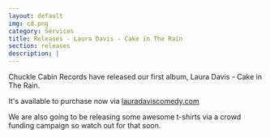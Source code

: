```yaml
---
layout: default
img: cd.png
category: Services
title: Releases - Laura Davis - Cake in The Rain
section: releases
description: |
---
```

Chuckle Cabin Records have released our first album, Laura Davis - Cake in The Rain.

It's available to purchase now via [lauradaviscomedy.com](http://lauradaviscomedy.com/new-products/)

We are also going to be releasing some awesome t-shirts via a crowd funding campaign so watch out for that soon.